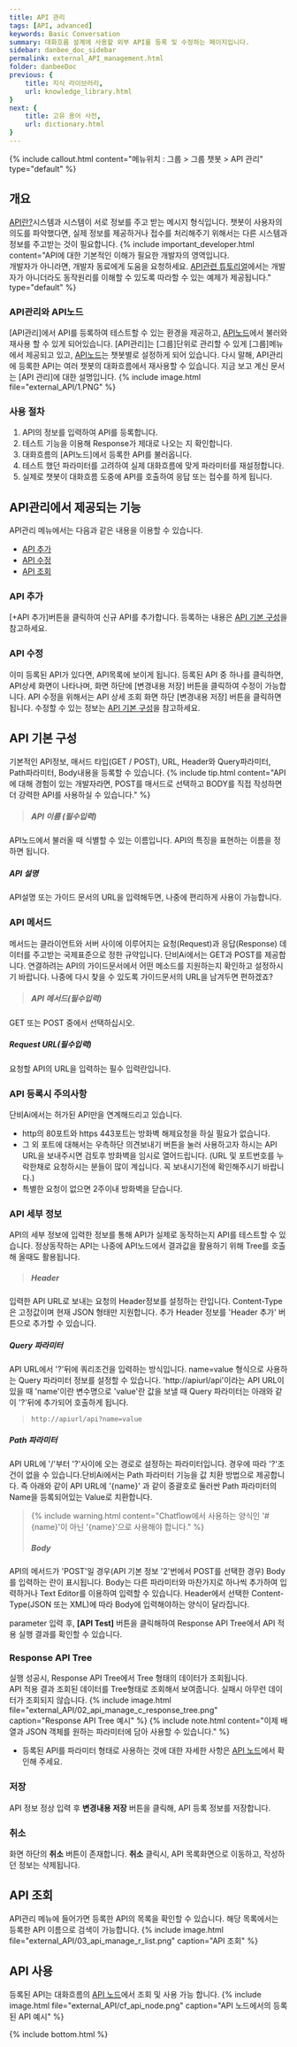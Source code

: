 ```yaml
---
title: API 관리 
tags: [API, advanced]
keywords: Basic Conversation
summary: 대화흐름 설계에 사용할 외부 API를 등록 및 수정하는 페이지입니다.
sidebar: danbee_doc_sidebar
permalink: external_API_management.html
folder: danbeeDoc
previous: {
    title: 지식 라이브러리,
    url: knowledge_library.html
}
next: {
    title: 고유 용어 사전,
    url: dictionary.html
}
---
```

{% include callout.html content="메뉴위치 : 그룹 > 그룹 챗봇 > API 관리" type="default" %}

## 개요

[API란?](http://terms.naver.com/entry.nhn?docId=1179553&cid=40942&categoryId=32837)시스템과 시스템이 서로 정보를 주고 받는 메시지 형식입니다. 챗봇이 사용자의 의도를 파악했다면, 실제 정보를 제공하거나 접수를 처리해주기 위해서는 다른 시스템과 정보를 주고받는 것이 필요합니다. 
{% include important_developer.html content="API에 대한 기본적인 이해가 필요한 개발자의 영역입니다. <br /> 개발자가 아니라면, 개발자 동료에게 도움을 요청하세요. [API관련 튜토리얼](/basic_api_node.html)에서는 개발자가 아니더라도 동작원리를 이해할 수 있도록 따라할 수 있는 예제가 제공됩니다." type="default" %}

### API관리와 API노드
[API관리]에서 API를 등록하여 테스트할 수 있는 환경을 제공하고, [API노드](/chatflow_api.html)에서 불러와 재사용 할 수 있게 되어있습니다. [API관리]는 [그룹]단위로 관리할 수 있게 [그룹]메뉴에서 제공되고 있고, [API노드](/chatflow_api.html)는 챗봇별로 설정하게 되어 있습니다. 다시 말해, API관리에 등록한 API는 여러 챗봇의 대화흐름에서 재사용할 수 있습니다. 지금 보고 계신 문서는 [API 관리]에 대한 설명입니다. 
{% include image.html file="external_API/1.PNG" %}

### 사용 절차
1. API의 정보를 입력하여 API를 등록합니다. 
2. 테스트 기능을 이용해 Response가 제대로 나오는 지 확인합니다.
3. 대화흐름의 [API노드]에서 등록한 API를 불러옵니다.
4. 테스트 했던 파라미터를 고려하여 실제 대화흐름에 맞게 파라미터를 재설정합니다.
5. 실제로 챗봇이 대화흐름 도중에 API를 호출하여 응답 또는 접수를 하게 됩니다.



## API관리에서 제공되는 기능
API관리 메뉴에서는 다음과 같은 내용을 이용할 수 있습니다.
 - [API 추가](external_API_management.html#api-추가)  
 - [API 수정](external_API_management.html#api-수정)  
 - [API 조회](external_API_management.html#api-조회) 

### API 추가
[+API 추가]버튼을 클릭하여 신규 API를 추가합니다. 등록하는 내용은 [API 기본 구성](external_API_management.html#api-기본-구성)을 참고하세요.

### API 수정
이미 등록된 API가 있다면, API목록에 보이게 됩니다. 등록된 API 중 하나를 클릭하면, API상세 화면이 나타나며, 화면 하단에 [변경내용 저장] 버튼을 클릭하여 수정이 가능합니다. API 수정을 위해서는 API 상세 조회 화면 하단 [변경내용 저장] 버튼을 클릭하면 됩니다. 수정할 수 있는 정보는 [API 기본 구성](external_API_management.html#api-기본-구성)을 참고하세요.


## API 기본 구성
기본적인 API정보, 매서드 타입(GET / POST), URL, Header와 Query파라미터, Path파라미터, Body내용을 등록할 수 있습니다. 
{% include tip.html content="API에 대해 경험이 있는 개발자라면, POST를 매서드로 선택하고 BODY를 직접 작성하면 더 강력한 API를 사용하실 수 있습니다." %}


>##### API 이름 (필수입력)
API노드에서 불러올 때 식별할 수 있는 이름입니다. API의 특징을 표현하는 이름을 정하면 됩니다. 
##### API 설명
API설명 또는 가이드 문서의 URL을 입력해두면, 나중에 편리하게 사용이 가능합니다.

### API 메서드
메서드는 클라이언트와 서버 사이에 이루어지는 요청(Request)과 응답(Response) 데이터를 주고받는 국제표준으로 정한 규약입니다. 
단비Ai에서는 GET과 POST를 제공합니다. 연결하려는 API의 가이드문서에서 어떤 메소드를 지원하는지 확인하고 설정하시기 바랍니다. 나중에 다시 찾을 수 있도록 가이드문서의 URL을 남겨두면 편하겠죠?

>##### API 메서드(필수입력)
GET 또는 POST 중에서 선택하십시오.
##### Request URL(필수입력)
요청할 API의 URL을 입력하는 필수 입력란입니다.

### API 등록시 주의사항    
단비Ai에서는 허가된 API만을 연계해드리고 있습니다.

* http의 80포트와 https 443포트는 방화벽 해제요청을 하실 필요가 없습니다.
* 그 외 포트에 대해서는 우측하단 의견보내기 버튼을 눌러 사용하고자 하시는 API URL을 보내주시면 검토후 방화벽을 임시로 열어드립니다. 
    (URL 및 포트번호를 누락한채로 요청하시는 분들이 많이 계십니다. 꼭 보내시기전에 확인해주시기 바랍니다.)
* 특별한 요청이 없으면 2주이내 방화벽을 닫습니다.

### API 세부 정보
API의 세부 정보에 입력한 정보를 통해 API가 실제로 동작하는지 API를 테스트할 수 있습니다. 정상동작하는 API는 나중에 API노드에서 결과값을 활용하기 위해 Tree를 호출해 올때도 활용됩니다.

>##### Header
입력한 API URL로 보내는 요청의 Header정보를 설정하는 란입니다. Content-Type은 고정값이며 현재 JSON 형태만 지원합니다. 추가 Header 정보를 'Header 추가' 버튼으로 추가할 수 있습니다.
##### Query 파라미터
API URL에서 '?'뒤에 쿼리조건을 입력하는 방식입니다. name=value 형식으로 사용하는 Query 파라미터 정보를 설정할 수 있습니다. 'http://apiurl/api'이라는 API URL이 있을 때 'name'이란 변수명으로 'value'란 값을 보낼 때
Query 파라미터는 아래와 같이 '?'뒤에 추가되어 호출하게 됩니다. 
><pre><code>http://apiurl/api?name=value</code></pre>
##### Path 파라미터
API URL에 '/'부터 '?'사이에 오는 경로로 설정하는 파라미터입니다. 경우에 따라 '?'조건이 없을 수 있습니다.단비Ai에서는 Path 파라미터 기능을 값 치환 방법으로 제공합니다. 즉 아래와 같이 API URL에 '{name}' 과 같이 중괄호로 둘러싼 Path 파라미터의 Name을 등록되어있는 Value로 치환합니다.
>{% include warning.html content="Chatflow에서 사용하는 양식인 '#{name}'이 아닌 '{name}'으로 사용해야 합니다." %}
>##### Body
API의 메서드가 'POST'일 경우(API 기본 정보 '2'번에서 POST를 선택한 경우) Body를 입력하는 란이 표시됩니다. Body는 다른 파라미터와 마찬가지로 하나씩 추가하여 입력하거나 Text Editor를 이용하여 입력할 수 있습니다. Header에서 선택한 Content-Type(JSON 또는 XML)에 따라 Body에 입력해야하는 양식이 달라집니다.

parameter 입력 후, **[API Test]** 버튼을 클릭해하여
Response API Tree에서 API 적용 실행 결과를 확인할 수 있습니다.

<!-- 
#### Header 와 Content Type 
Header에는 여러가지 정보를 담을 수 있습니다.
Content-Type도 그중 하나로써, 서버로 보내는 정보의 유형을 의미하며 다음과 같은 형식을 지원합니다.<br/>
- JSON : 'application/json' 가장 일반적인 JSON 형식
- XML  : 'application/xml', 'text/xml' 두 가지 방식을 지원하며 사용하려는 API에서 정의된 형식을 선택하시면 됩니다.
{% include image.html file="external_API/02_api_manage_c_header.png"  caption="Header와 Content-Type" %} 

#### Query 파라미터 / Path 파라미터
API URL에 파라미터를 실어 보내는 방법으로 Query 파라미터 방식과 Path 파라미터 방식을 제공합니다.
'http://apiurl/api'이라는 API URL이 있을 때 'name'이란 변수명으로 'value'란 값을 보낼 때
Query 파라미터는 아래와 같이 '?'뒤에 추가되어 호출하게 됩니다.<br/>
<pre><code>http://apiurl/api?name=value</code></pre><br/>
{% include image.html file="external_API/02_api_manage_c_parameter.png"  caption="Query 파라미터" %}
API자체에 고정된 Query 파라미터가 있거나, 개발경험이 많아 직접 URL에 적용하는 것이 편하다면, 이 기능을 사용하지 않고 직접 URL에 입력해도 무방합니다.


Path 파라미터는<br/>
<pre><code>http://apiurl/api/value</code></pre><br/>
와 같이 URL의 경로처럼 사용하여 해당 경로를 값으로 사용하는 방식입니다.<br/>
단비Ai에서는 Path 파라미터 기능을 값 치환 방법으로 제공합니다.<br/>
즉 아래와 같이 API URL에 '{name}' 과 같이 중괄호로 둘러싼 Path 파라미터의 Name을 등록되어있는 Value로 치환합니다.
[주의] Chatflow에서 사용하는 양식인 '#{name}'이 아닌 '{name}'으로 사용해야 합니다.
{% include image.html file="external_API/05_api_manage_path_param.png"  caption="Path 파라미터" %}

두 가지 방식(Query 파라미터와 Path 파라미터)은 혼용하여 사용 가능합니다.<br/>

#### Body
등록할 외부 API의 메서드가 POST일 경우 Request Body를 작성할 수 있습니다.<br/>
Header, 요청 파라미터와 같이 'Body 추가' 버튼으로 하나씩 추가하거나,<br/>
Editor를 이용하여 직접 작성할 수도 있습니다 <br/>
(이때, Body 추가 기능을 이용해 입력하면 x-www-form-urlencoded 양식을 따르게 되며,
Editor로 직접입력 하면, raw 양식을 따르게 됩니다.)
{% include image.html file="external_API/04_api_manage_body_editor.png" max-width="600" caption="Body 입력" %}
Editor에 입력할 때는, Header의 Content-Type에 따라 JSON 또는 XML로 입력이 가능합니다.

parameter 입력 후, **[API Test]** 버튼을 클릭해하여<br/>
Response API Tree에서 API 적용 실행 결과를 확인할 수 있습니다. -->

### Response API Tree
실행 성공시, Response API Tree에서 Tree 형태의 데이터가 조회됩니다.<br/>
API 적용 결과 조회된 데이터를 Tree형태로 조회해서 보여줍니다. 실패시 아무런 데이터가 조회되지 않습니다.
{% include image.html file="external_API/02_api_manage_c_response_tree.png"  caption="Response API Tree 예시" %}
{% include note.html content="이제 배열과 JSON 객체를 원하는 파라미터에 담아 사용할 수 있습니다." %}
- 등록된 API를 파라미터 형태로 사용하는 것에 대한 자세한 사항은 [API 노드](chatflow_api.html#응답-parameter-와-출력-parameters)에서 확인해 주세요.

### 저장
API 정보 정상 입력 후 **변경내용 저장** 버튼을 클릭해, API 등록 정보를 저장합니다. 

### 취소
화면 하단의  **취소**  버튼이 존재합니다.  **취소**  클릭시, API 목록화면으로 이동하고, 작성하던 정보는 삭제됩니다. 


## API 조회 
API관리 메뉴에 들어가면 등록한 API의 목록을 확인할 수 있습니다. 해당 목록에서는 등록한 API 이름으로 검색이 가능합니다.
{% include image.html file="external_API/03_api_manage_r_list.png"  caption="API 조회" %}  


## API 사용
등록된  API는 대화흐름의 [API 노드](chatflow_api.html)에서 조회 및 사용 가능 합니다.
{% include image.html file="external_API/cf_api_node.png"  caption="API 노드에서의 등록된 API 예시" %} 



{% include bottom.html %}

